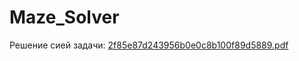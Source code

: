# Maze_Solver
Решение сией задачи:
[2f85e87d243956b0e0c8b100f89d5889.pdf](https://github.com/AlexeyArtamonov/Maze_Solver/files/8383292/2f85e87d243956b0e0c8b100f89d5889.pdf)

